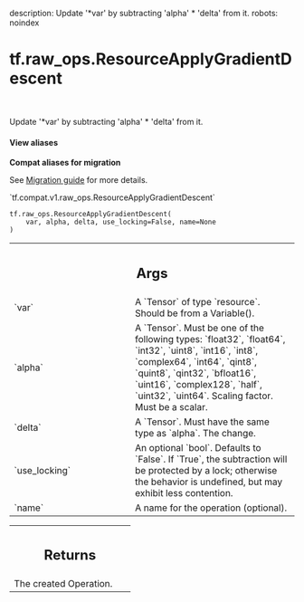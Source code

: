 description: Update '*var' by subtracting 'alpha' * 'delta' from it.
robots: noindex

# tf.raw_ops.ResourceApplyGradientDescent

<!-- Insert buttons and diff -->

<table class="tfo-notebook-buttons tfo-api nocontent" align="left">

</table>



Update '*var' by subtracting 'alpha' * 'delta' from it.

<section class="expandable">
  <h4 class="showalways">View aliases</h4>
  <p>
<b>Compat aliases for migration</b>
<p>See
<a href="https://www.tensorflow.org/guide/migrate">Migration guide</a> for
more details.</p>
<p>`tf.compat.v1.raw_ops.ResourceApplyGradientDescent`</p>
</p>
</section>

<pre class="devsite-click-to-copy prettyprint lang-py tfo-signature-link">
<code>tf.raw_ops.ResourceApplyGradientDescent(
    var, alpha, delta, use_locking=False, name=None
)
</code></pre>



<!-- Placeholder for "Used in" -->


<!-- Tabular view -->
 <table class="responsive fixed orange">
<colgroup><col width="214px"><col></colgroup>
<tr><th colspan="2"><h2 class="add-link">Args</h2></th></tr>

<tr>
<td>
`var`
</td>
<td>
A `Tensor` of type `resource`. Should be from a Variable().
</td>
</tr><tr>
<td>
`alpha`
</td>
<td>
A `Tensor`. Must be one of the following types: `float32`, `float64`, `int32`, `uint8`, `int16`, `int8`, `complex64`, `int64`, `qint8`, `quint8`, `qint32`, `bfloat16`, `uint16`, `complex128`, `half`, `uint32`, `uint64`.
Scaling factor. Must be a scalar.
</td>
</tr><tr>
<td>
`delta`
</td>
<td>
A `Tensor`. Must have the same type as `alpha`. The change.
</td>
</tr><tr>
<td>
`use_locking`
</td>
<td>
An optional `bool`. Defaults to `False`.
If `True`, the subtraction will be protected by a lock;
otherwise the behavior is undefined, but may exhibit less contention.
</td>
</tr><tr>
<td>
`name`
</td>
<td>
A name for the operation (optional).
</td>
</tr>
</table>



<!-- Tabular view -->
 <table class="responsive fixed orange">
<colgroup><col width="214px"><col></colgroup>
<tr><th colspan="2"><h2 class="add-link">Returns</h2></th></tr>
<tr class="alt">
<td colspan="2">
The created Operation.
</td>
</tr>

</table>

